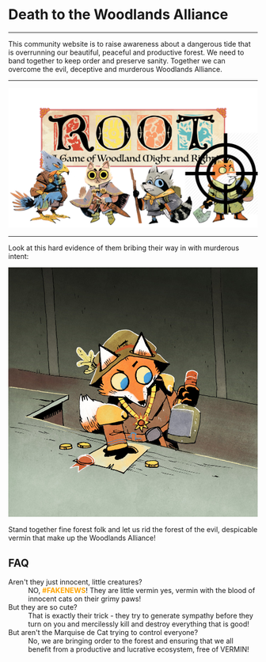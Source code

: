 # Death to the Woodlands Alliance
<hr />
This community website is to raise awareness about a dangerous tide that is overrunning our beautiful, peaceful and productive forest. 
We need to band together to keep order and preserve sanity. Together we can overcome the evil, deceptive and murderous Woodlands Alliance.
<hr />


<img src="images/Banner2.png">

<hr />

Look at this hard evidence of them bribing their way in with murderous intent:

<img src="images/root+fox+tax+bribe.jpg">

Stand together fine forest folk and let us rid the forest of the evil, despicable vermin that make up the Woodlands Alliance!
## FAQ

<dl>

<dt>Aren't they just innocent, little creatures?</dt>
<dd>NO, <strong style="color:orange;">#FAKENEWS</strong>! They are little vermin yes, vermin with the blood of innocent cats on their grimy paws!</dd>
<dt>But they are so cute?</dt>
<dd>That is exactly their trick - they try to generate sympathy before they turn on you and mercilessly kill and destroy everything that is good!</dd>
<dt>But aren't the Marquise de Cat trying to control everyone?</dt>
<dd>No, we are bringing order to the forest and ensuring that we all benefit from a productive and lucrative ecosystem, free of VERMIN!</dd>

</dl>


